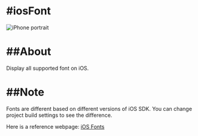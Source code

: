 #iosFont
===============
![iPhone portrait](https://raw.github.com/cool8jay/iosFont/master/iosfont.png)

##About
==========

Display all supported font on iOS.

##Note
==========
Fonts are different based on different versions of iOS SDK. You can change project build settings to see the difference.

Here is a reference webpage:
[iOS Fonts](http://iosfonts.com/)